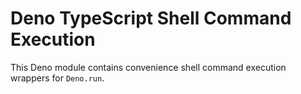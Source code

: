 # Deno TypeScript Shell Command Execution

This Deno module contains convenience shell command execution wrappers for `Deno.run`.

